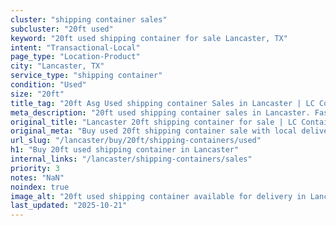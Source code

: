 ```yaml
---
cluster: "shipping container sales"
subcluster: "20ft used"
keyword: "20ft used shipping container for sale Lancaster, TX"
intent: "Transactional-Local"
page_type: "Location-Product"
city: "Lancaster, TX"
service_type: "shipping container"
condition: "Used"
size: "20ft"
title_tag: "20ft Asg Used shipping container Sales in Lancaster | LC Container"
meta_description: "20ft used shipping container sales in Lancaster. Fast delivery, competitive pricing. Serving shipping containers area. Quote ID: P1S. Call (214) 524-4168 for your free quote today."
original_title: "Lancaster 20ft shipping container for sale | LC Container"
original_meta: "Buy used 20ft shipping container sale with local delivery in Lancaster, TX. LC Container — local Since 2003. Request a fast quote today."
url_slug: "/lancaster/buy/20ft/shipping-containers/used"
h1: "Buy 20ft used shipping container in Lancaster"
internal_links: "/lancaster/shipping-containers/sales"
priority: 3
notes: "NaN"
noindex: true
image_alt: "20ft used shipping container available for delivery in Lancaster"
last_updated: "2025-10-21"
---
```


<!-- TODO: Add unique city/inventory copy, images, and internal links here. -->
